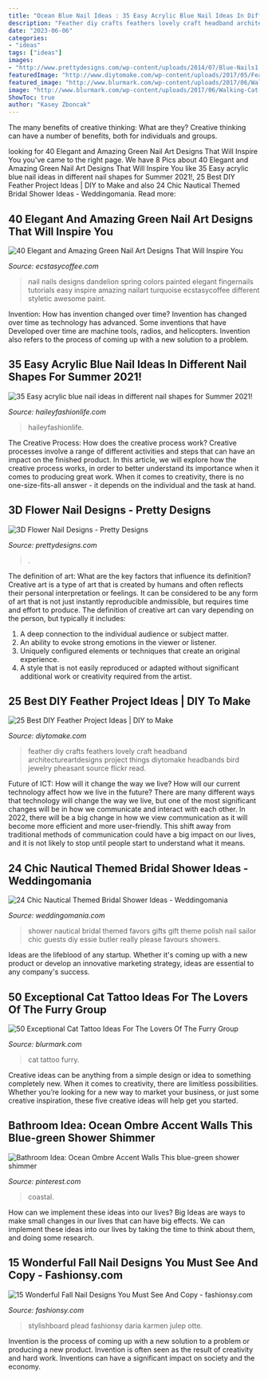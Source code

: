 ```yaml
---
title: "Ocean Blue Nail Ideas : 35 Easy Acrylic Blue Nail Ideas In Different Nail Shapes For Summer 2021!"
description: "Feather diy crafts feathers lovely craft headband architectureartdesigns project things diytomake headbands bird jewelry pheasant source flickr read"
date: "2023-06-06"
categories:
- "ideas"
tags: ["ideas"]
images:
- "http://www.prettydesigns.com/wp-content/uploads/2014/07/Blue-Nails1.jpg"
featuredImage: "http://www.diytomake.com/wp-content/uploads/2017/05/Feather-Headband-DIY.jpg"
featured_image: "http://www.blurmark.com/wp-content/uploads/2017/06/Walking-Cat-On-Arm.jpg"
image: "http://www.blurmark.com/wp-content/uploads/2017/06/Walking-Cat-On-Arm.jpg"
ShowToc: true
author: "Kasey Zboncak"
---
```



The many benefits of creative thinking: What are they?
Creative thinking can have a number of benefits, both for individuals and groups.

	

		
looking for 40 Elegant and Amazing Green Nail Art Designs That Will Inspire You you've came to the right page. We have 8 Pics about 40 Elegant and Amazing Green Nail Art Designs That Will Inspire You like 35 Easy acrylic blue nail ideas in different nail shapes for Summer 2021!, 25 Best DIY Feather Project Ideas | DIY to Make and also 24 Chic Nautical Themed Bridal Shower Ideas - Weddingomania. Read more:
		
    
## 40 Elegant And Amazing Green Nail Art Designs That Will Inspire You

<img loading=lazy src="https://i0.wp.com/www.ecstasycoffee.com/wp-content/uploads/2016/08/Dandelion-Nail-Art-Design-on-Green-Blue-Bases.jpg" onerror="this.onerror=null;this.src='https://tse1.mm.bing.net/th?id=OIP.s49m1ARuB6fYFIQ2eC074gHaLK&amp;pid=15.1';" alt="40 Elegant and Amazing Green Nail Art Designs That Will Inspire You">

_Source: ecstasycoffee.com_

>nail nails designs dandelion spring colors painted elegant fingernails tutorials easy inspire amazing nailart turquoise ecstasycoffee different styletic awesome paint. 

	

Invention: How has invention changed over time?
Invention has changed over time as technology has advanced. Some inventions that have Developed over time are machine tools, radios, and helicopters. Invention also refers to the process of coming up with a new solution to a problem.

    
## 35 Easy Acrylic Blue Nail Ideas In Different Nail Shapes For Summer 2021!

<img loading=lazy src="https://haileyfashionlife.com/wp-content/uploads/2021/04/14-4-769x1154.jpg" onerror="this.onerror=null;this.src='https://tse3.mm.bing.net/th?id=OIP._39BG0dWvMU0MIX-OaBjXgHaLH&amp;pid=15.1';" alt="35 Easy acrylic blue nail ideas in different nail shapes for Summer 2021!">

_Source: haileyfashionlife.com_

>haileyfashionlife. 

	

The Creative Process: How does the creative process work?
Creative processes involve a range of different activities and steps that can have an impact on the finished product. In this article, we will explore how the creative process works, in order to better understand its importance when it comes to producing great work.
When it comes to creativity, there is no one-size-fits-all answer - it depends on the individual and the task at hand.

    
## 3D Flower Nail Designs - Pretty Designs

<img loading=lazy src="http://www.prettydesigns.com/wp-content/uploads/2014/07/Blue-Nails1.jpg" onerror="this.onerror=null;this.src='https://tse4.mm.bing.net/th?id=OIP.eZvL7tmTXA7OdjUkIRRcqAHaJ4&amp;pid=15.1';" alt="3D Flower Nail Designs - Pretty Designs">

_Source: prettydesigns.com_

>. 

	

The definition of art: What are the key factors that influence its definition?
Creative art is a type of art that is created by humans and often reflects their personal interpretation or feelings. It can be considered to be any form of art that is not just instantly reproducible andmissible, but requires time and effort to produce. The definition of creative art can vary depending on the person, but typically it includes:
1. A deep connection to the individual audience or subject matter.
2. An ability to evoke strong emotions in the viewer or listener.
3. Uniquely configured elements or techniques that create an original experience.
4. A style that is not easily reproduced or adapted without significant additional work or creativity required from the artist.

    
## 25 Best DIY Feather Project Ideas | DIY To Make

<img loading=lazy src="http://www.diytomake.com/wp-content/uploads/2017/05/Feather-Headband-DIY.jpg" onerror="this.onerror=null;this.src='https://tse1.mm.bing.net/th?id=OIP.NNtIv5wFtf-_7_Z6QfFjwgHaJ4&amp;pid=15.1';" alt="25 Best DIY Feather Project Ideas | DIY to Make">

_Source: diytomake.com_

>feather diy crafts feathers lovely craft headband architectureartdesigns project things diytomake headbands bird jewelry pheasant source flickr read. 

	

Future of ICT: How will it change the way we live?
How will our current technology affect how we live in the future? 
There are many different ways that technology will change the way we live, but one of the most significant changes will be in how we communicate and interact with each other. In 2022, there will be a big change in how we view communication as it will become more efficient and more user-friendly. This shift away from traditional methods of communication could have a big impact on our lives, and it is not likely to stop until people start to understand what it means.

    
## 24 Chic Nautical Themed Bridal Shower Ideas - Weddingomania

<img loading=lazy src="http://i.weddingomania.com/2016/04/24-Nautical-Themed-Bridal-Shower-Ideas-16.jpg" onerror="this.onerror=null;this.src='https://tse4.mm.bing.net/th?id=OIP.BpfLr8C96-lcXnBpI67ESwHaJ4&amp;pid=15.1';" alt="24 Chic Nautical Themed Bridal Shower Ideas - Weddingomania">

_Source: weddingomania.com_

>shower nautical bridal themed favors gifts gift theme polish nail sailor chic guests diy essie butler really please favours showers. 

	

Ideas are the lifeblood of any startup. Whether it's coming up with a new product or develop an innovative marketing strategy, ideas are essential to any company's success.

    
## 50 Exceptional Cat Tattoo Ideas For The Lovers Of The Furry Group

<img loading=lazy src="http://www.blurmark.com/wp-content/uploads/2017/06/Walking-Cat-On-Arm.jpg" onerror="this.onerror=null;this.src='https://tse2.mm.bing.net/th?id=OIP.dDAjl50XvQY2iy7ItnRg4AHaJ4&amp;pid=15.1';" alt="50 Exceptional Cat Tattoo Ideas For The Lovers Of The Furry Group">

_Source: blurmark.com_

>cat tattoo furry. 

	

Creative ideas can be anything from a simple design or idea to something completely new. When it comes to creativity, there are limitless possibilities. Whether you’re looking for a new way to market your business, or just some creative inspiration, these five creative ideas will help get you started.

    
## Bathroom Idea: Ocean Ombre Accent Walls This Blue-green Shower Shimmer

<img loading=lazy src="https://i.pinimg.com/736x/53/05/5e/53055e7a518f33fd1aa4a19995705956.jpg" onerror="this.onerror=null;this.src='https://tse4.mm.bing.net/th?id=OIP.7UykCkDk0gVi4RC2fIe6UAHaLH&amp;pid=15.1';" alt="Bathroom Idea: Ocean Ombre Accent Walls This blue-green shower shimmer">

_Source: pinterest.com_

>coastal. 

	

How can we implement these ideas into our lives?
Big Ideas are ways to make small changes in our lives that can have big effects. We can implement these ideas into our lives by taking the time to think about them, and doing some research.

    
## 15 Wonderful Fall Nail Designs You Must See And Copy - Fashionsy.com

<img loading=lazy src="https://fashionsy.com/wp-content/uploads/2015/10/nail-323.0-630x840.jpg" onerror="this.onerror=null;this.src='https://tse2.mm.bing.net/th?id=OIP.hR-bstSEYY5o--UmfOs68AHaJ4&amp;pid=15.1';" alt="15 Wonderful Fall Nail Designs You Must See And Copy - fashionsy.com">

_Source: fashionsy.com_

>stylishboard plead fashionsy daria karmen julep otte. 

	

Invention is the process of coming up with a new solution to a problem or producing a new product. Invention is often seen as the result of creativity and hard work. Inventions can have a significant impact on society and the economy.

